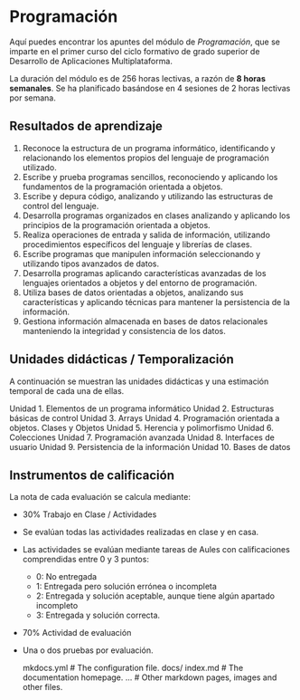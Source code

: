 # Programación

Aquí puedes encontrar los apuntes del módulo de _Programación_, que se imparte en el primer curso del ciclo formativo de grado superior de Desarrollo de Aplicaciones Multiplataforma.

La duración del módulo es de 256 horas lectivas, a razón de  **8 horas semanales**. Se ha planificado basándose en 4 sesiones de 2 horas lectivas por semana.

## Resultados de aprendizaje

1. Reconoce la estructura de un programa informático, identificando y relacionando los elementos propios del lenguaje de programación utilizado.
2. Escribe y prueba programas sencillos, reconociendo y aplicando los fundamentos de la programación orientada a objetos.
3. Escribe y depura código, analizando y utilizando las estructuras de control del lenguaje.
4. Desarrolla programas organizados en clases analizando y aplicando los principios de la programación orientada a objetos.
5. Realiza operaciones de entrada y salida de información, utilizando procedimientos específicos del lenguaje y librerías de clases.
6. Escribe programas que manipulen información seleccionando y utilizando tipos avanzados de datos.
7. Desarrolla programas aplicando características avanzadas de los lenguajes orientados a objetos y del entorno de programación.
8. Utiliza bases de datos orientadas a objetos, analizando sus características y aplicando técnicas para mantener la persistencia de la información.
9. Gestiona información almacenada en bases de datos relacionales manteniendo la integridad y consistencia de los datos.

## Unidades didácticas / Temporalización

A continuación se muestran las unidades didácticas y una estimación temporal de cada una de ellas.

Unidad 1. Elementos de un programa informático
Unidad 2. Estructuras básicas de control
Unidad 3. Arrays
Unidad 4. Programación orientada a objetos. Clases y Objetos
Unidad 5. Herencia y polimorfismo
Unidad 6. Colecciones
Unidad 7. Programación avanzada
Unidad 8. Interfaces de usuario
Unidad 9. Persistencia de la información
Unidad 10. Bases de datos

## Instrumentos de calificación

La nota de cada evaluación se calcula mediante:

-   30% Trabajo en Clase / Actividades
-   Se evalúan todas las actividades realizadas en clase y en casa.
-   Las actividades se evalúan mediante tareas de Aules con calificaciones comprendidas entre 0 y 3 puntos:
    -   0: No entregada
    -   1: Entregada pero solución errónea o incompleta
    -   2: Entregada y solución aceptable, aunque tiene algún apartado incompleto
    -   3: Entregada y solución correcta.
-   70% Actividad de evaluación
-   Una o dos pruebas por evaluación.

    mkdocs.yml    # The configuration file.
    docs/
        index.md  # The documentation homepage.
        ...       # Other markdown pages, images and other files.
